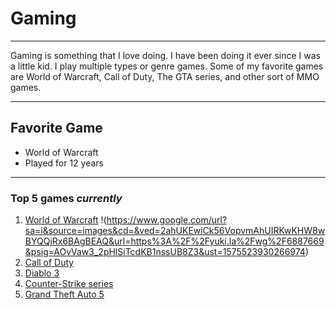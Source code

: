 # Gaming
___
Gaming is something that I love doing. I have been doing it ever since I was a little kid.
I play multiple types or genre games. 
Some of my favorite games are World of Warcraft, Call of Duty, The GTA series, and other sort of MMO games.

___
## Favorite Game
 - World of Warcraft
  - Played for 12 years
  
---
### Top 5 games *currently*

1. [World of Warcraft](https://worldofwarcraft.com/en-us/)
!(https://www.google.com/url?sa=i&source=images&cd=&ved=2ahUKEwiCk56VopvmAhUIRKwKHW8wBYQQjRx6BAgBEAQ&url=https%3A%2F%2Fyuki.la%2Fwg%2F6887669&psig=AOvVaw3_2pHlSiTcdKB1nssUB8Z3&ust=1575523930266974)
2. [Call of Duty](https://www.callofduty.com/modernwarfare)
3. [Diablo 3](https://us.diablo3.com/en/)
4. [Counter-Strike series](https://blog.counter-strike.net/)
5. [Grand Theft Auto 5](https://www.rockstargames.com/V/restricted-content/agegate/form?redirect=https%3A%2F%2Fwww.rockstargames.com%2FV%2F&options=&locale=en_us)
